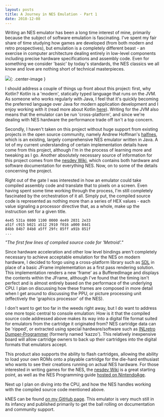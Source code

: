 ```yaml
---
layout: posts
title: A Journey in NES Emulation - Part 1
date: 2018-12-08
---
```


Writing an NES emulator has been a long time interest of mine, primarily because the subject of software emulation is fascinating. I've spent my fair share of time studying how games are developed (from both modern and retro prospectives), but emulation is a completely different beast - an exercise in computer architecture dealing entirely in low-level components including precise hardware specifications and assembly code. Even for something we consider 'basic' by today's standards, the NES classics we all know and love are nothing short of technical masterpieces.

![](https://chadramsey.github.io/assets/images/2018/nes-emu-one.PNG){: .center-image }

I should address a couple of things up front about this project: first, why Kotlin? Kotlin is a 'modern', statically typed language that runs on the JVM. As someone who works regularly with Java, I feel that it's quickly becoming the preferred language over Java for modern application development and I enjoy working with it (read more about Kotlin [here](https://kotlinlang.org/)). Writing for the JVM also means that the emulator can be run 'cross-platform', and since we're dealing with NES hardware the performance trade off isn't a top concern.

Secondly, I haven't taken on this project without huge support from existing projects in the open source community, namely Andrew Hoffman's [halfnes](https://github.com/andrew-hoffman/halfnes), which is an existing, largely comprehensive NES emulator written in Java. A lot of my current understanding of certain implementation details have come from this project, although I'm in the process of learning more and tweaking as I go. Another absolutely necessary source of information for this project comes from the [nesdev Wiki](https://wiki.nesdev.com/w/index.php/NES_reference_guide), which contains both hardware and software documentation for everything NES. Now, on to some of the details concerning the project.

Right out of the gate I was interested in how an emulator could take compiled assembly code and translate that to pixels on a screen. Even having spent some time working through the process, I'm still completely fascinated by the orchestration of it all. Simply put, the compiled source code is represented as nothing more than a series of HEX values - each value signaling a processor directive that, as a whole, make up the instruction set for a given title.

```
4e45 531a 0800 1100 0000 4e49 2031 2e33
a51f c915 b021 a512 2910 f016 a000 84d1
84bb 84b7 84b8 a5ff 29fc 85ff a91b 851f
...
```
*"The first few lines of compiled source code for 'Metroid'."*

Since hardware acceleration and other low level bindings aren't completely necessary to achieve acceptable emulation for the NES on modern hardware, I decided to forgo using a cross-platform library such as [SDL](https://www.libsdl.org/) in place of a basic JFrame implementation as a first pass rendering solution. This implementation renders a new 'frame' as a BufferedImage and displays the contents within the JFrame, although I've found that the timing isn't perfect and is almost entirely based on the performace of the underlying CPU. I plan on discussing how these frames are composed in more detail when I get around to discussing the PPU, or picture processing unit (effectively the 'graphics processor' of the NES).

I don't want to get too far in the weeds right away, but I do want to address one more topic central to console emulation: How is it that the compiled source code addressed above makes its way into a digital file format suited for emulators from the cartridge it originated from? NES cartridge data can be 'ripped', or extracted using special hardware/software such as [INLretro Dumper-Programmer](http://www.infiniteneslives.com/inlretro.php) (formerly named 'kazzo'). This relatively inexpensive board will allow cartridge owners to back up their cartridges into the digital formats that emulators accept. 

This product also supports the ability to flash cartridges, allowing the ability to load your own ROMs onto a playable cartridge for the die-hard enthusiast who wants to see their creations running on actual NES hardware. For those interested in writing games for the NES, the [nesdev Wiki](https://wiki.nesdev.com/w/index.php/NES_reference_guide) is a great starting point, as well as the NES Programming guide [hosted on NintendoAge](http://nintendoage.com/forum/messageview.cfm?catid=22&threadid=7155).

Next up I plan on diving into the CPU, and how the NES handles working with the compiled source code mentioned above.


kNES can be found [on my GitHub page](https://github.com/chadramsey/knes). 
This emulator is very much still in its infancy and published primarily to 
get the ball rolling on documentation and community support.